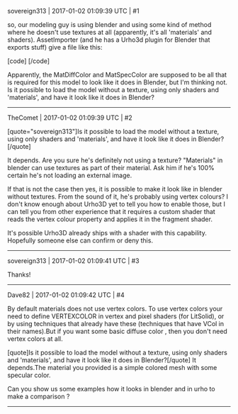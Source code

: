 sovereign313 | 2017-01-02 01:09:39 UTC | #1

so, our modeling guy is using blender and using some kind of method where he doesn't use textures at all (apparently, it's all 'materials' and shaders).  AssetImporter (and he has a Urho3d plugin for Blender that exports stuff) give a file like this:

[code]
<material>
        <technique name="Techniques/NoTexture.xml"/>
        <parameter name="MatDiffColor" value="0.64 0.64 0.64 1"/>
        <parameter name="MatSpecColor" value="0.5 0.5 0.5 50"/>
</material>
[/code]

Apparently, the MatDiffColor and MatSpecColor are supposed to be all that is required for this model to look like it does in Blender, but I'm thinking not.  Is it possible to load the model without a texture, using only shaders and 'materials', and have it look like it does in Blender?

-------------------------

TheComet | 2017-01-02 01:09:39 UTC | #2

[quote="sovereign313"]Is it possible to load the model without a texture, using only shaders and 'materials', and have it look like it does in Blender?[/quote]

It depends. Are you sure he's definitely not using a texture? "Materials" in blender can use textures as part of their material. Ask him if he's 100% certain he's not loading an external image.

If that is not the case then yes, it is possible to make it look like in blender without textures. From the sound of it, he's probably using vertex colours? I don't know enough about Urho3D yet to tell you how to enable those, but I can tell you from other experience that it requires a custom shader that reads the vertex colour property and applies it in the fragment shader.

It's possible Urho3D already ships with a shader with this capability. Hopefully someone else can confirm or deny this.

-------------------------

sovereign313 | 2017-01-02 01:09:41 UTC | #3

Thanks!

-------------------------

Dave82 | 2017-01-02 01:09:42 UTC | #4

By default materials does not use vertex colors. To use vertex colors your need to define VERTEXCOLOR in vertex and pixel shaders (for LitSolid), or by using techniques that already have these (techniques that have VCol in their names).But if you want some basic diffuse color , then you don't need vertex colors at all.

 [quote]Is it possible to load the model without a texture, using only shaders and 'materials', and have it look like it does in Blender?[/quote]
It depends.The material you provided is a simple colored mesh with some specular color.

Can you show us some examples how it looks in blender and in urho to make a comparison ?

-------------------------

